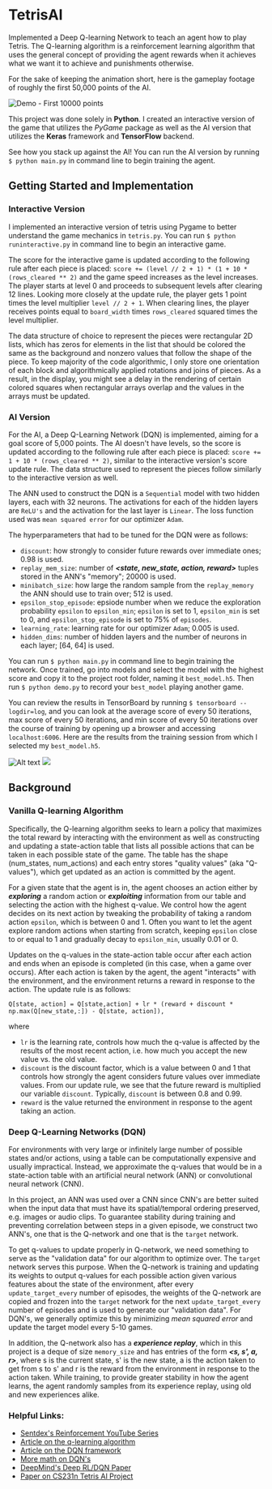 # TetrisAI
Implemented a Deep Q-learning Network to teach an agent how to play Tetris. The Q-learning algorithm is a reinforcement 
learning algorithm that uses the general concept of providing the agent rewards when it achieves what we want it to achieve 
and punishments otherwise. 

For the sake of keeping the animation short, here is the gameplay footage of roughly the first 50,000 points of the AI.

![Demo - First 10000 points](./demo.gif)

This project was done solely in **Python**. I created an interactive version of the game that utilizes the *PyGame* package as well as the AI version that utilizes the **Keras** framework and **TensorFlow** backend. 

See how you stack up against the AI! You can run the AI version by running `$ python main.py` in command line to begin training the agent.

## Getting Started and Implementation
### Interactive Version
I implemented an interactive version of tetris using Pygame to better understand the game mechanics in `tetris.py`.
You can run `$ python runinteractive.py` in command line to begin an interactive game.

The score for the interactive game is updated according to the following rule after each piece is placed: `score += (level // 2 + 1) * (1 + 10 * (rows_cleared ** 2)` and the game speed increases as the level increases. The player starts at level 0 and proceeds to subsequent levels after clearing 12 lines. Looking more closely at the update rule, the player gets 1 point times the level multiplier `level // 2 + 1`. When clearing lines, the player receives points equal to `board_width` times `rows_cleared` squared times the level multiplier.

The data structure of choice to represent the pieces were rectangular 2D lists, which has zeros for elements in the list that should be colored the same as the background and nonzero values that follow the shape of the piece. To keep majority of the code algorithmic, I only store one orientation of each block and algorithmically applied rotations and joins of pieces. As a result, in the display, you might see a delay in the rendering of certain colored squares when rectangular arrays overlap and the values in the arrays must be updated. 

### AI Version
For the AI, a Deep Q-Learning Network (DQN) is implemented, aiming for a goal score of 5,000 points. The AI doesn't have levels, so the score is updated according to the following rule after each piece is placed: `score += 1 + 10 * (rows_cleared ** 2)`, similar to the interactive version's score update rule. The data structure used to represent the pieces follow similarly to the interactive version as well.

The ANN used to construct the DQN is a `Sequential` model with two hidden layers, each with 32 neurons. The activations for each of the hidden layers are `ReLU's` and the activation for the last layer is `Linear`. The loss function used was `mean squared error` for our optimizer `Adam`.

The hyperparameters that had to be tuned for the DQN were as follows:
- `discount`: how strongly to consider future rewards over immediate ones; 0.98 is used.
- `replay_mem_size`: number of ***<state, new_state, action, reward>*** tuples stored in the ANN's "memory"; 20000 is used.
- `minibatch_size`: how large the random sample from the `replay_memory` the ANN should use to train over; 512 is used.
- `epsilon_stop_episode`: epsiode number when we reduce the exploration probability `epsilon` to `epsilon_min`; `epsilon` is set to 1, `epsilon_min` is set to 0, and `epsilon_stop_episode` is set to 75% of `episodes`.
- `learning_rate`: learning rate for our optimizer `Adam`; 0.005 is used.
- `hidden_dims`: number of hidden layers and the number of neurons in each layer; [64, 64] is used.

You can run `$ python main.py` in command line to begin training the network. Once trained, go into models and select the model with the highest score and copy it to the project root folder, naming it `best_model.h5`. Then run `$ python demo.py` to record your `best_model` playing another game.

You can review the results in TensorBoard by running `$ tensorboard --logdir=log`, and you can look at the average score of every 50 iterations, max score of every 50 iterations, and min score of every 50 iterations over the course of training by opening up a browser and accessing `localhost:6006`. Here are the results from the training session from which I selected my `best_model.h5`.

![Alt text](./results.svg)
<img src="./results.svg">



## Background
### Vanilla Q-learning Algorithm
Specifically, the Q-learning algorithm seeks to learn a policy that maximizes the total reward by interacting with the environment as well as constructing and updating a state-action table that lists all possible actions that can be taken in each possible state of the game. The table has the shape (num_states, num_actions) and each entry stores "quality values" (aka "Q-values"), which get updated as an action is committed by the agent.

For a given state that the agent is in, the agent chooses an action either by ***exploring*** a random action or ***exploiting*** information from our table and selecting the action with the highest q-value. We control how the agent decides on its next action by tweaking the probability of taking a random action `epsilon`, which is between 0 and 1. Often you want to let the agent explore random actions when starting from scratch, keeping `epsilon` close to or equal to 1 and gradually decay to `epsilon_min`, usually 0.01 or 0.

Updates on the q-values in the state-action table occur after each action and ends when an episode is completed (in this case, when a game over occurs). After each action is taken by the agent, the agent "interacts" with the environment, and the environment returns a reward in response to the action. The update rule is as follows:

`Q[state, action] = Q[state,action] + lr * (reward + discount * np.max(Q[new_state,:]) - Q[state, action]),` 

where
- `lr` is the learning rate, controls how much the q-value is affected by the results of the most recent action, i.e. how much you accept the new value vs. the old value. 
- `discount` is the discount factor, which is a value between 0 and 1 that controls how strongly the agent considers future values over immediate values. From our update rule, we see that the future reward is multiplied our variable `discount`. Typically, `discount` is between 0.8 and 0.99.
- `reward` is the value returned the environment in response to the agent taking an action.


### Deep Q-Learning Networks (DQN)
For environments with very large or infinitely large number of possible states and/or actions, using a table can be computationally expensive and usually impractical. Instead, we approximate the q-values that would be in a state-action table with an artificial neural network (ANN) or convolutional neural network (CNN). 

In this project, an ANN was used over a CNN since CNN's are better suited when the input data that must have its spatial/temporal ordering preserved, e.g. images or audio clips. To guarantee stability during training and preventing correlation between steps in a given episode, we construct two ANN's, one that is the Q-network and one that is the `target` network. 

To get q-values to update properly in Q-network, we need something to serve as the "validation data" for our algorithm to optimize over. The `target` network serves this purpose. When the Q-network is training and updating its weights to output q-values for each possible action given various features about the state of the environment, after every `update_target_every` number of episodes, the weights of the Q-network are copied and frozen into the `target` network for the next `update_target_every` number of episodes and is used to generate our "validation data". For DQN's, we generally optimize this by minimizing *mean squared error* and update the target model every 5-10 games. 

In addition, the Q-network also has a ***experience replay***, which in this project is a deque of size `memory_size` and has entries of the form ***<s, s', a, r>***, where s is the current state, s' is the new state, a is the action taken to get from s to s' and r is the reward from the environment in response to the action taken. While training, to provide greater stability in how the agent learns, the agent randomly samples from its experience replay, using old and new experiences alike. 


### Helpful Links:
- [Sentdex's Reinforcement YouTube Series](https://www.youtube.com/watch?v=yMk_XtIEzH8)
- [Article on the q-learning algorithm](https://towardsdatascience.com/simple-reinforcement-learning-q-learning-fcddc4b6fe56)
- [Article on the DQN framework](https://towardsdatascience.com/self-learning-ai-agents-part-ii-deep-q-learning-b5ac60c3f47)
- [More math on DQN's](https://towardsdatascience.com/dqn-part-1-vanilla-deep-q-networks-6eb4a00febfb)
- [DeepMind's Deep RL/DQN Paper](https://storage.googleapis.com/deepmind-media/dqn/DQNNaturePaper.pdf)
- [Paper on CS231n Tetris AI Project](http://cs231n.stanford.edu/reports/2016/pdfs/121_Report.pdf)
